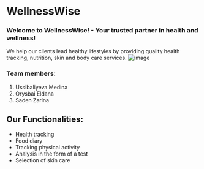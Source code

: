 # WellnessWise

### Welcome to WellnessWise! - Your trusted partner in health and wellness! 
We help our clients lead healthy lifestyles by providing quality health tracking, nutrition, skin and body care services.
![image](https://user-images.githubusercontent.com/98639460/234941840-c9a320df-3564-4fb9-a56c-5b72be3f259e.png)
 
### Team members:   
1) Ussibaliyeva Medina
2) Orysbai Eldana
3) Saden Zarina

## Our Functionalities: 
- Health tracking
- Food diary
- Tracking physical activity
- Analysis in the form of a test
- Selection of skin care

